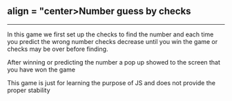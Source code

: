 <h2> align = "center>Number guess by checks</h2>
<hr>

<p>In this game we first set up the checks to find the number and each time you predict the wrong number checks decrease until you win the game or checks may be over before finding.</p>
<p>After winning or predicting the number a pop up showed to the screen that you have won the game</p>
<p>This game is just for learning the purpose of JS and does not provide the proper stability</p>



